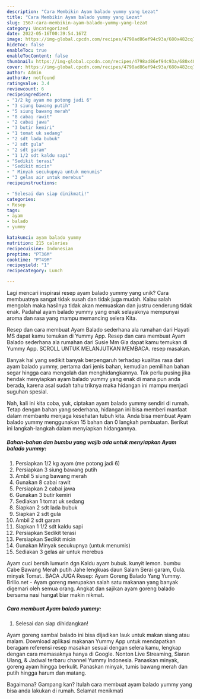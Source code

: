 ```yaml
---
description: "Cara Membikin Ayam balado yummy yang Lezat"
title: "Cara Membikin Ayam balado yummy yang Lezat"
slug: 1567-cara-membikin-ayam-balado-yummy-yang-lezat
category: Uncategorized
date: 2022-05-16T00:39:54.167Z
image: https://img-global.cpcdn.com/recipes/4798ad86ef94c93a/680x482cq70/ayam-balado-yummy-foto-resep-utama.jpg
hideToc: false
enableToc: true
enableTocContent: false
thumbnail: https://img-global.cpcdn.com/recipes/4798ad86ef94c93a/680x482cq70/ayam-balado-yummy-foto-resep-utama.jpg
cover: https://img-global.cpcdn.com/recipes/4798ad86ef94c93a/680x482cq70/ayam-balado-yummy-foto-resep-utama.jpg
author: Admin
authorAv: notfound
ratingvalue: 3.4
reviewcount: 6
recipeingredient:
- "1/2 kg ayam me potong jadi 6"
- "3 siung bawang putih"
- "5 siung bawang merah"
- "8 cabai rawit"
- "2 cabai jawa"
- "3 butir kemiri"
- "1 tomat uk sedang"
- "2 sdt lada bubuk"
- "2 sdt gula"
- "2 sdt garam"
- "1 1/2 sdt kaldu sapi"
- "Sedikit terasi"
- "Sedikit micin"
- " Minyak secukupnya untuk menumis"
- "3 gelas air untuk merebus"
recipeinstructions:

- "Selesai dan siap dinikmati!"
categories:
- Resep
tags:
- ayam
- balado
- yummy

katakunci: ayam balado yummy 
nutrition: 215 calories
recipecuisine: Indonesian
preptime: "PT36M"
cooktime: "PT49M"
recipeyield: "1"
recipecategory: Lunch

---
```





Lagi mencari inspirasi resep ayam balado yummy yang unik? Cara membuatnya sangat tidak susah dan tidak juga mudah. Kalau salah mengolah maka hasilnya tidak akan memuaskan dan justru cenderung tidak enak. Padahal ayam balado yummy yang enak selayaknya mempunyai aroma dan rasa yang mampu memancing selera Kita.





Resep dan cara membuat Ayam Balado sederhana ala rumahan dari Hayati MS dapat kamu temukan di Yummy App. Resep dan cara membuat Ayam Balado sederhana ala rumahan dari Susie Mm Gia dapat kamu temukan di Yummy App. SCROLL UNTUK MELANJUTKAN MEMBACA. resep masakan.

Banyak hal yang sedikit banyak berpengaruh terhadap kualitas rasa dari ayam balado yummy, pertama dari jenis bahan, kemudian pemilihan bahan segar hingga cara mengolah dan menghidangkannya. Tak perlu pusing jika hendak menyiapkan ayam balado yummy yang enak di mana pun anda berada, karena asal sudah tahu triknya maka hidangan ini mampu menjadi suguhan spesial.






Nah, kali ini kita coba, yuk, ciptakan ayam balado yummy sendiri di rumah. Tetap dengan bahan yang sederhana, hidangan ini bisa memberi manfaat dalam membantu menjaga kesehatan tubuh kita. Anda bisa membuat Ayam balado yummy menggunakan 15 bahan dan 0 langkah pembuatan. Berikut ini langkah-langkah dalam menyiapkan hidangannya.

<!--inarticleads1-->

##### Bahan-bahan dan bumbu yang wajib ada untuk menyiapkan Ayam balado yummy:

1. Persiapkan 1/2 kg ayam (me potong jadi 6)
1. Persiapkan 3 siung bawang putih
1. Ambil 5 siung bawang merah
1. Gunakan 8 cabai rawit
1. Persiapkan 2 cabai jawa
1. Gunakan 3 butir kemiri
1. Sediakan 1 tomat uk sedang
1. Siapkan 2 sdt lada bubuk
1. Siapkan 2 sdt gula
1. Ambil 2 sdt garam
1. Siapkan 1 1/2 sdt kaldu sapi
1. Persiapkan Sedikit terasi
1. Persiapkan Sedikit micin
1. Gunakan  Minyak secukupnya (untuk menumis)
1. Sediakan 3 gelas air untuk merebus


Ayam cuci bersih lumurin dgn Kaldu ayam bubuk. kunyit lemon. bumbu Cabe Bawang Merah putih Jahe lengkuas daun Salam Serai garam, Gula. minyak Tomat.. BACA JUGA Resep: Ayam Goreng Balado Yang Yummy. Brilio.net - Ayam goreng merupakan salah satu makanan yang banyak digemari oleh semua orang. Angkat dan sajikan ayam goreng balado bersama nasi hangat biar makin nikmat. 

<!--inarticleads2-->

##### Cara membuat Ayam balado yummy:


1. Selesai dan siap dihidangkan!

Ayam goreng sambal balado ini bisa dijadikan lauk untuk makan siang atau malam. Download aplikasi makanan Yummy App untuk mendapatkan beragam referensi resep masakan sesuai dengan selera kamu, lengkap dengan cara memasaknya hanya di Google. Nonton Live Streaming, Siaran Ulang, &amp; Jadwal terbaru channel Yummy Indonesia. Panaskan minyak, goreng ayam hingga berkulit. Panaskan minyak, tumis bawang merah dan putih hingga harum dan matang. 

Bagaimana? Gampang kan? Itulah cara membuat ayam balado yummy yang bisa anda lakukan di rumah. Selamat menikmati
